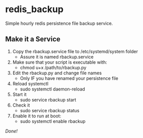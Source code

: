 # redis_backup
Simple hourly redis persistence file backup service.

## Make it a Service
1. Copy the rbackup.service file to /etc/systemd/system folder
   * Assure it is named rbackup.service
2. Make sure that your script is executable with:
   * chmod u+x /path/to/rbackup.py
3. Edit the rbackup.py and change file names
   * Only IF you have renamed your persistence file
3. Reload systemctl
   * sudo systemctl daemon-reload
4. Start it
   * sudo service rbackup start
5. Check it
   * sudo service rbackup status
6. Enable it to run at boot:
   * sudo systemctl enable rbackup

*Done!*
